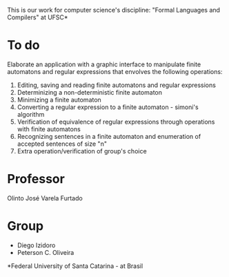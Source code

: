 This is our work for computer science's discipline: "Formal Languages and Compilers" at UFSC\*

To do
=====
Elaborate an application with a graphic interface to manipulate finite automatons and regular expressions that envolves the following operations:

1. Editing, saving and reading finite automatons and regular expressions
2. Determinizing a non-deterministic finite automaton
3. Minimizing a finite automaton
4. Converting a regular expression to a finite automaton - simoni's algorithm
5. Verification of equivalence of regular expressions through operations with finite automatons
6. Recognizing sentences in a finite automaton and enumeration of accepted sentences of size "n"
7. Extra operation/verification of group's choice

Professor
=========
Olinto José Varela Furtado

Group
=====
* Diego Izidoro
* Peterson C. Oliveira

\*Federal University of Santa Catarina - at Brasil

